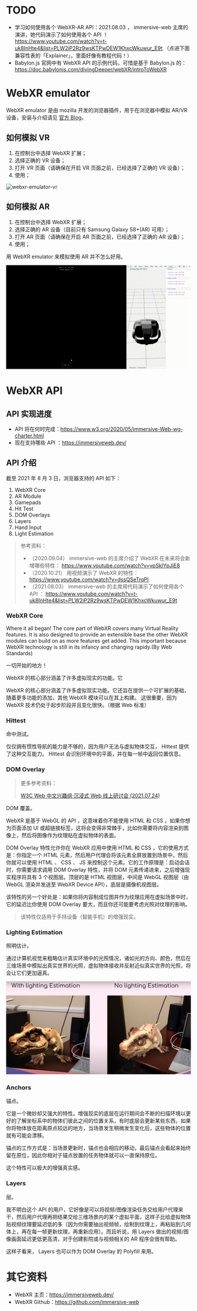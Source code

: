 # TODO

- 学习如何使用各个 WebXR-AR API：2021.08.03 ， immersive-web 主席的演讲，她代码演示了如何使用各个 API ！ https://www.youtube.com/watch?v=t-uk8InHte4&list=PLW2iP2Rz9wsKTPwDEW1KhxcWkuwur_E9t （点进下面兼容性表的「Explainer」，里面好像有教程代码！）
- Babylon.js 官网中有 WebXR API 的示例代码，可惜是基于 Babylon.js 的：https://doc.babylonjs.com/divingDeeper/webXR/introToWebXR



# WebXR emulator

WebXR emulator 是由 mozilla 开发的浏览器插件，用于在浏览器中模拟 AR/VR 设备，安装与介绍请见 [官方 Blog](https://blog.mozvr.com/webxr-emulator-extension/)。

## 如何模拟 VR

1. 在控制台中选择 WebXR 扩展；
2. 选择正确的 VR 设备；
3. 打开 VR 页面（请确保在开启 VR 页面之前，已经选择了正确的 VR 设备）；
4. 使用；

![webxr-emulator-vr](picture/webxr/webxr-emulator-vr.gif)

## 如何模拟 AR

1. 在控制台中选择 WebXR 扩展；
2. 选择正确的 AR 设备（目前只有 Samsung Galaxy S8+(AR) 可用）；
3. 打开 AR 页面（请确保在开启 AR 页面之前，已经选择了正确的 AR 设备）；
4. 使用；

用 WebXR emulator 来模拟使用 AR 并不怎么好用。

![webxr-emulator-ar](picture/webxr/webxr-emulator-ar.gif)



# WebXR API

##  API 实现进度

- API 将在何时完成：https://www.w3.org/2020/05/immersive-Web-wg-charter.html
- 现在支持哪些 API ：https://immersiveweb.dev/

## API 介绍

截至 2021 年 8 月 3 日，浏览器支持的 API 如下：

1. WebXR Core
2. AR Module
3. Gamepads
4. Hit Test
5. DOM Overlays
6. Layers
7. Hand Input
8. Light Estimation

> 参考资料：
>
> - （2020.09.04） immersive-web 的主席介绍了 WebXR 在未来将会新增哪些特性： https://www.youtube.com/watch?v=ypSkIYpJjE8
> - （2020.10.21） 用视频演示了 WebXR 的特性： https://www.youtube.com/watch?v=dssQSeTrqPI
> - （2021.08.03） immersive-web 的主席用代码演示了如何使用各个 API ： https://www.youtube.com/watch?v=t-uk8InHte4&list=PLW2iP2Rz9wsKTPwDEW1KhxcWkuwur_E9t

### WebXR Core

Where it all began!
The core part of WebXR covers many Virtual Reality features. It is also designed to provide an extensible base the other WebXR modules can build on as more features get added.
This important because WebXR technology is still in its infancy and changing rapidy.(By Web Standards)

一切开始的地方！

WebXR 的核心部分涵盖了许多虚拟现实的功能。它

WebXR 的核心部分涵盖了许多虚拟现实功能。它还旨在提供一个可扩展的基础，随着更多功能的添加，其他 WebXR 模块可以在其上构建。
这很重要，因为 WebXR 技术仍处于起步阶段并且变化很快。（根据 Web 标准）

### Hittest

命中测试。

仅仅拥有惯性导航的能力是不够的，因为用户无法与虚拟物体交互， Hittest 提供了这种交互能力。 Hittest 会识别环境中的平面，并在每一帧中返回位置信息。

### DOM Overlay

> 更多参考资料：
>
> [W3C Web 中文兴趣组·沉浸式 Web 线上研讨会 (2021.07.24)](https://www.w3.org/2021/07/chinese-ig-xr/minutes.html#open)

DOM 覆盖。

WebXR 是基于 WebGL 的 API ，这意味着你不能使用 HTML 和 CSS ，如果你想为页面添加 UI 或超链接标签，这将会变得非常棘手，比如你需要将内容渲染到图像上，然后将图像作为纹理贴在虚拟物体的表面。

DOM Overlay 特性允许你在 WebXR 应用中使用 HTML 和 CSS ，它的使用方式是：你指定一个 HTML 元素，然后用户代理会将该元素全屏放置到场景中，然后你就可以使用 HTML 、 CSS 、 JS 来控制这个元素。它的工作原理是：启动会话时，你需要请求调用 DOM Overlay 特性，并将 DOM 元素传递进来，之后增强现实程序将具有 3 个视图层。顶层的是 HTML 视图层，中间是 WebGL 视图层（由 WebGL 渲染并发送至 WebXR Device API），底层是摄像机视图层。

该特性的另一个好处是：如果你将内容制成位图并作为纹理应用在虚拟场景中时，它的延迟比你使用 DOM Overlay 要大，而且你还可能要考虑光照对纹理的影响。

> 该特性仅适用于手持设备（智能手机）的增强现实。

### Lighting Estimation

照明估计。

通过计算机视觉来粗略估计真实环境中的光照情况，诸如光的方向、颜色，然后在三维场景中模拟出真实世界的光照，虚拟物体接收并反射近似真实世界的光照，将会让它们更加逼真。

![照明估计对比图](picture/webxr/%E5%85%89%E7%85%A7%E4%BC%B0%E8%AE%A1%E5%AF%B9%E6%AF%94%E5%9B%BE.png)

### Anchors

锚点。

它是一个微妙却又强大的特性。增强现实的底层在运行期间会不断的扫描环境以更好的了解坐标系中的物体们彼此之间的位置关系，有时底层会更新某些东西，如果你将物体放在距离原点较远的地方，当场景发生稍微发生变化后，这些物体的位置就有可能会漂移。

锚点的工作方式是：当场景更新时，锚点也会相应的移动，最后锚点会看起来始终留在原位，因此你相对于锚点放置的任务物体就可以一直保持原位。

这个特性可以极大的增强真实感。

### Layers

层。

我不明白这个 API 的用户，它好像是可以将视频/图像渲染任务交给用户代理来干，然后用户代理再把结果交给三维场景内的某个虚拟平面，这样子比给虚拟物体贴视频纹理要延迟低的多（因为你需要抽出视频帧，绘制到纹理上，再粘贴到几何体上，再在每一帧更新纹理，再重新应用）。而且听说，用 Layers 做出的视频/图像画面延迟更低更高清，对于创建影院或与视频相关的 AR 程序会很有帮助。

这样子看来， Layers 也可以作为 DOM Overlay 的 Polyfill 来用。



# 其它资料

- WebXR 主页：https://immersiveweb.dev/
- WebXR Github：https://github.com/immersive-web